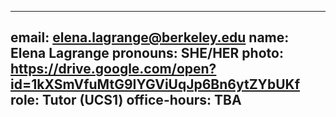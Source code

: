 
---
email: elena.lagrange@berkeley.edu
name: Elena Lagrange
pronouns: SHE/HER
photo: https://drive.google.com/open?id=1kXSmVfuMtG9IYGViUqJp6Bn6ytZYbUKf
role: Tutor (UCS1)
office-hours: TBA
---
